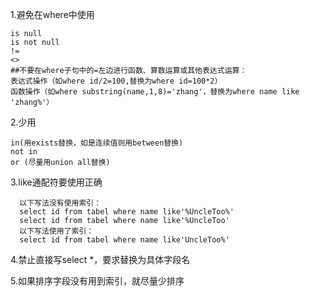1.避免在where中使用

```
is null
is not null
!=
<>
##不要在where子句中的=左边进行函数、算数运算或其他表达式运算：
表达式操作（如where id/2=100,替换为where id=100*2）
函数操作（如where substring(name,1,8)='zhang'，替换为where name like 'zhang%'）
```

2.少用

```
in(用exists替换，如是连续值则用between替换)
not in
or (尽量用union all替换)
```

3.like通配符要使用正确

```
  以下写法没有使用索引：
  select id from tabel where name like'%UncleToo%'
  select id from tabel where name like'%UncleToo'
  以下写法使用了索引：
  select id from tabel where name like'UncleToo%'
```

4.禁止直接写select *，要求替换为具体字段名

5.如果排序字段没有用到索引，就尽量少排序